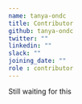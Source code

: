 ```yaml
---
name: tanya-ondc
title: Contributor
github: tanya-ondc
twitter: ""
linkedin: ""
slack: ""
joining_date: ""
role : contributor
---
```


Still waiting for this

